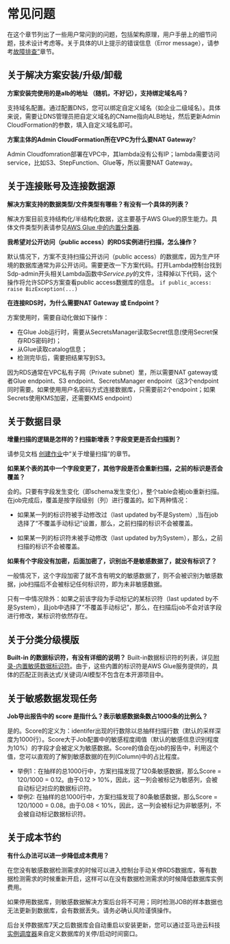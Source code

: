 # 常见问题

在这个章节列出了一些用户常问到的问题，包括架构原理，用户手册上的细节问题，技术设计考虑等。关于具体的UI上提示的错误信息（Error message），请参考[故障排查”](troubleshooting.md)章节。

## 关于解决方案安装/升级/卸载
**方案安装完使用的是alb的地址 （随机，不好记），支持绑定域名吗？**
    
支持域名配置。通过配置DNS，您可以绑定自定义域名（如企业二级域名）。具体来说，需要让DNS管理员把自定义域名的CName指向ALB地址，然后更新Admin CloudFormation的参数，填入自定义域名即可。

**方案主体的Admin CloudFormation所在VPC为什么要NAT Gateway**?

Admin Cloudfomration部署在VPC中，其lambda没有公有IP；lambda需要访问service，比如S3、StepFunction、Glue等，所以需要NAT Gateway。

## 关于连接账号及连接数据源
**解决方案支持的数据类型/文件类型有哪些？有没有一个具体的列表？** 

解决方案目前支持结构化/半结构化数据，这主要基于AWS Glue的原生能力。具体文件类型列表请参见[AWS Glue 中的内置分类器](https://docs.aws.amazon.com/zh_cn/glue/latest/dg/add-classifier.html).

**我希望对公开访问（public access）的RDS实例进行扫描，怎么操作？**

默认情况下，方案不支持扫描公开访问（public access）的数据库，因为生产环境的数据库通常为非公开访问。需要更改一下方案代码。打开Lambda控制台找到 Sdp-admin开头相关Lambda函数中*Service.py*的文件，注释掉以下代码，这个操作将允许SDPS方案查看public access数据库的信息。
    ```
    if public_access:
      raise BizException(...)
    ```

**在连接RDS时，为什么需要NAT Gateway 或 Endpoint？**

方案使用时，需要自动化做如下操作：

- 在Glue Job运行时，需要从SecretsManager读取Secret信息(使用Secret保存RDS密码时)；
- 从Glue读取catalog信息；
- 检测完毕后，需要把结果写到S3。

因为RDS通常在VPC私有子网（Private subnet）里，所以需要NAT gateway或者Glue endpoint、S3 endpoint、SecretsManager endpoint（这3个endpoint同时需要。如果使用用户名密码方式连接数据库，只需要前2个endpoint；如果Secrets使用KMS加密，还需要KMS endpoint）

## 关于数据目录
**增量扫描的逻辑是怎样的？扫描新增表？字段变更是否会扫描到？**

请参见文档 [创建作业](user-guide/discovery-job-create.md)中“关于增量扫描”的章节。

**如果某个表的其中一个字段变更了，其他字段是否会重新扫描，之前的标识是否会覆盖？**

会的。只要有字段发生变化（即schema发生变化），整个table会被job重新扫描。在job完成后，覆盖是按字段级别（列）进行覆盖的。如下两种情况：

- 如果某一列的标识符被手动修改过（last updated by不是System）,当在job选择了“不覆盖手动标记”设置，那么，之前扫描的标识不会被覆盖。

- 如果某一列的标识符未被手动修改（last updated by为System），那么，之前扫描的标识不会被覆盖。

**如果有个字段没有加密，后面加密了，识别出不是敏感数据了，就没有标识了？**

一般情况下，这个字段加密了就不含有明文的敏感数据了，则不会被识别为敏感数据，job扫描后不会被标记任何标识符，即为未非敏感数据。

只有一中情况除外：如果之前该字段为手动标记的某标识符（last updated by不是System），且job中选择了“不覆盖手动标记”，那么，在扫描后job不会对该字段进行修改，某标识符依然存在。


## 关于分类分级模版
**Built-in 的数据标识符，有没有详细的说明？**
Built-in数据标识符的列表，详见[附录-内置敏感数据标识符](user-guide/appendix-built-in-identifiers.md)。由于，这些内置的标识符是AWS Glue服务提供的，具体的匹配正则表达式/关键词/AI模型不包含在本开源项目中。

## 关于敏感数据发现任务

**Job导出报告中的 score 是指什么？表示敏感数据条数占1000条的比例么？**

是的。Score的定义为：identifer出现的行数除以总抽样扫描行数（默认的采样深度为1000行）。Score大于Job配置中的敏感程度阈值（默认的敏感信息识别程度为10%）的字段才会被定义为敏感数据。Score的值会在job的报告中，利用这个值，您可以直观的了解到敏感数据的在列(Column)中的占比程度。

- 举例1：在抽样的总1000行中，方案扫描发现了120条敏感数据，那么Score = 120/1000 = 0.12。由于0.12 > 10%，因此，这一列会被标记为敏感列，会被自动标记对应的数据标识符。
- 举例2: 在抽样的总1000行中，方案扫描发现了80条敏感数据，那么Score = 120/1000 = 0.08。由于0.08 < 10%，因此，这一列会被标记为非敏感列，不会被自动标记数据标识符。

## 关于成本节约

**有什么办法可以进一步降低成本费用？**

在您没有敏感数据检测需求的时候可以进入控制台手动关停RDS数据库，等有数据检测需求的时候重新开启，这样可以在没有数据检测需求的时候降低数据库实例费用。

如果停用数据库，则敏感数据解决方案后台将不可用；同时检测JOB的样本数据也无法更新到数据库，会有数据丢失。请务必确认风险谨慎操作。

后台关停数据库7天之后数据库会自动重启以安装更新，您可以通过亚马逊云科技[实例调度器](https://aws.amazon.com/cn/solutions/implementations/instance-scheduler-on-aws/)来自定义数据库的关停/启动时间窗口。

